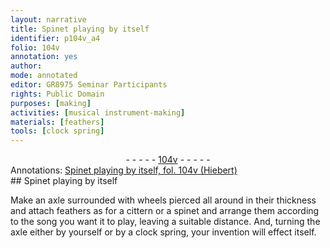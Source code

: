 ```yaml
---
layout: narrative
title: Spinet playing by itself
identifier: p104v_a4
folio: 104v
annotation: yes
author:
mode: annotated
editor: GR8975 Seminar Participants
rights: Public Domain
purposes: [making]
activities: [musical instrument-making]
materials: [feathers]
tools: [clock spring]
---
```


 <div class="folio" align="center">- - - - - <a href="http://gallica.bnf.fr/ark:/12148/btv1b10500001g/f214.image" target="_blank">104v</a> - - - - - </div>  <div class="annotation" align="left">Annotations:
<a href="https://drive.google.com/drive/folders/0BwJi-u8sfkVDaHBIVmRtMFRwZjg" target="_blank">Spinet playing by itself, fol. 104v (Hiebert)</a>
 </div> 
## Spinet playing by itself

 
<span class="activity"></span>Make an axle surrounded with wheels pierced all around in their thickness and attach <span class="material">feathers</span> as for a cittern or a spinet and arrange them according to the song you want it to play, leaving a suitable distance. And, turning the axle either by yourself or by a <span class="tool">clock spring</span>, your invention will effect itself.
 <span class="figure"></span> 